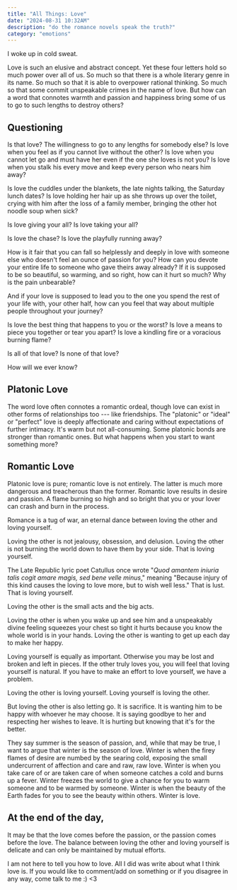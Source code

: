 ```yaml
---
title: "All Things: Love"
date: "2024-08-31 10:32AM" 
description: "do the romance novels speak the truth?"
category: "emotions"
---
```


I woke up in cold sweat.

Love is such an elusive and abstract concept. Yet these four letters hold so much power over all of us. So much so that there is a whole literary genre in its name. So much so that it is able to overpower rational thinking. So much so that some commit unspeakable crimes in the name of love. But how can a word that connotes warmth and passion and happiness bring some of us to go to such lengths to destroy others?

## Questioning

Is that love? The willingness to go to any lengths for somebody else? Is love when you feel as if you cannot live without the other? Is love when you cannot let go and must have her even if the one she loves is not you? Is love when you stalk his every move and keep every person who nears him away?

Is love the cuddles under the blankets, the late nights talking, the Saturday lunch dates? Is love holding her hair up as she throws up over the toilet, crying with him after the loss of a family member, bringing the other hot noodle soup when sick?

Is love giving your all? Is love taking your all?

Is love the chase? Is love the playfully running away?

How is it fair that you can fall so helplessly and deeply in love with someone else who doesn't feel an ounce of passion for you? How can you devote your entire life to someone who gave theirs away already? If it is supposed to be so beautiful, so warming, and so right, how can it hurt so much? Why is the pain unbearable?

And if your love is supposed to lead you to the one you spend the rest of your life with, your other half, how can you feel that way about multiple people throughout your journey?

Is love the best thing that happens to you or the worst? Is love a means to piece you together or tear you apart? Is love a kindling fire or a voracious burning flame?

Is all of that love? Is none of that love?

How will we ever know?

## Platonic Love

The word love often connotes a romantic ordeal, though love can exist in other forms of relationships too --- like friendships. The "platonic" or "ideal" or "perfect" love is deeply affectionate and caring without expectations of further intimacy. It's warm but not all-consuming. Some platonic bonds are stronger than romantic ones. But what happens when you start to want something more?

## Romantic Love

Platonic love is pure; romantic love is not entirely. The latter is much more dangerous and treacherous than the former. Romantic love results in desire and passion. A flame burning so high and so bright that you or your lover can crash and burn in the process.

Romance is a tug of war, an eternal dance between loving the other and loving yourself.

Loving the other is not jealousy, obsession, and delusion. Loving the other is not burning the world down to have them by your side. That is loving yourself.

The Late Republic lyric poet Catullus once wrote "*Quod amantem iniuria talis cogit amare magis, sed bene velle minus*," meaning "Because injury of this kind causes the loving to love more, but to wish well less." That is lust. That is loving yourself.

Loving the other is the small acts and the big acts. 

Loving the other is when you wake up and see him and a unspeakably divine feeling squeezes your chest so tight it hurts because you know the whole world is in your hands. Loving the other is wanting to get up each day to make her happy.

Loving yourself is equally as important. Otherwise you may be lost and broken and left in pieces. If the other truly loves you, you will feel that loving yourself is natural. If you have to make an effort to love yourself, we have a problem.

Loving the other is loving yourself. Loving yourself is loving the other.

But loving the other is also letting go. It is sacrifice. It is wanting him to be happy with whoever he may choose. It is saying goodbye to her and respecting her wishes to leave. It is hurting but knowing that it's for the better.

They say summer is the season of passion, and, while that may be true, I want to argue that winter is the season of love. Winter is when the firey flames of desire are numbed by the searing cold, exposing the small undercurrent of affection and care and raw, raw love. Winter is when you take care of or are taken care of when someone catches a cold and burns up a fever. Winter freezes the world to give a chance for you to warm someone and to be warmed by someone. Winter is when the beauty of the Earth fades for you to see the beauty within others. Winter is love.

## At the end of the day,

It may be that the love comes before the passion, or the passion comes before the love. The balance between loving the other and loving yourself is delicate and can only be maintained by mutual efforts.

I am not here to tell you how to love. All I did was write about what I think love is. If you would like to comment/add on something or if you disagree in any way, come talk to me :) <3
